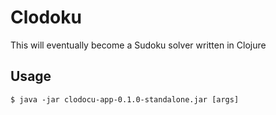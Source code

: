 # Clodoku

This will eventually become a Sudoku solver written in Clojure


## Usage

    $ java -jar clodocu-app-0.1.0-standalone.jar [args]

